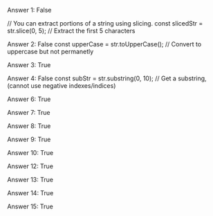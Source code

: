 Answer 1: False

// You can extract portions of a string using slicing.
const slicedStr = str.slice(0, 5); // Extract the first 5 characters

Answer 2: False
const upperCase = str.toUpperCase(); // Convert to uppercase but not permanetly

Answer 3: True

Answer 4: False
const subStr = str.substring(0, 10); // Get a substring, (cannot use negative indexes/indices)

Answer 6: True

Answer 7: True

Answer 8: True

Answer 9: True

Answer 10: True

Answer 12: True

Answer 13: True

Answer 14: True

Answer 15: True
